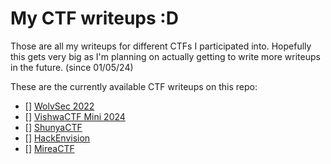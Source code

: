 # My CTF writeups :D

Those are all my writeups for different CTFs I participated into.
Hopefully this gets very big as I'm planning on actually getting to
write more writeups in the future. (since 01/05/24)

These are the currently available CTF writeups on this repo:
 - [] [WolvSec 2022](./WolvSec2022/README.md)
 - [] [VishwaCTF Mini 2024](./VishwaCTF2024Mini/)
 - [] [ShunyaCTF](./ShunyaCTF/README.md)
 - [] [HackEnvision](./HackEnvision/README.md)
 - [] [MireaCTF](./MireaCTF/README.md)
